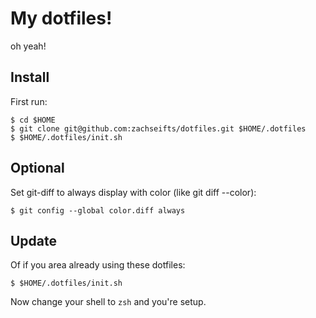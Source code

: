 # My dotfiles!

oh yeah!

## Install

First run:

    $ cd $HOME
    $ git clone git@github.com:zachseifts/dotfiles.git $HOME/.dotfiles
    $ $HOME/.dotfiles/init.sh 

## Optional

Set git-diff to always display with color (like git diff --color):

    $ git config --global color.diff always

## Update

Of if you area already using these dotfiles:

    $ $HOME/.dotfiles/init.sh 

Now change your shell to `zsh` and you're setup.

